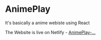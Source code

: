 # AnimePlay
It's basically a anime webiste using React

The Website is live on Netlify - [AnimePlay-...](https://anime-play-qb6u-c1w68wk28-agap-0251.vercel.app/)
